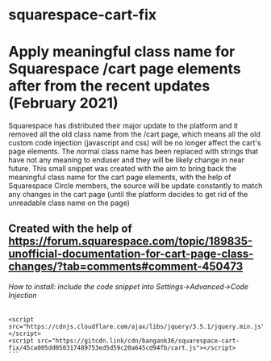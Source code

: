 # squarespace-cart-fix
# Apply meaningful class name for Squarespace /cart page elements after from the recent updates (February 2021)
Squarespace has distributed their major update to the platform and it removed all the old class name from the /cart page, which means all the old custom code injection (javascript and css) will be no longer affect the cart's page elements. The normal class name has been replaced with strings that have not any meaning to enduser and they will be likely change in near future.
This small snippet was created with the aim to bring back the meaningful class name for the cart page elements, with the help of Squarespace Circle members, the source will be update constantly to match any changes in the cart page (until the platform decides to get rid of the unreadable class name on the page)
## Created with the help of https://forum.squarespace.com/topic/189835-unofficial-documentation-for-cart-page-class-changes/?tab=comments#comment-450473
###### How to install: include the code snippet into Settings->Advanced->Code Injection
````
<script src="https://cdnjs.cloudflare.com/ajax/libs/jquery/3.5.1/jquery.min.js"></script>
<script src="https://gitcdn.link/cdn/bangank36/squarespace-cart-fix/45ca005dd050317489753ed5d59c20a645cd94fb/cart.js"></script>
```
